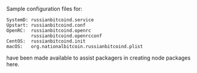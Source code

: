 Sample configuration files for:
```
SystemD: russianbitcoind.service
Upstart: russianbitcoind.conf
OpenRC:  russianbitcoind.openrc
         russianbitcoind.openrcconf
CentOS:  russianbitcoind.init
macOS:   org.nationalbitcoin.russianbitcoind.plist
```
have been made available to assist packagers in creating node packages here.

